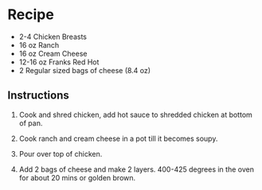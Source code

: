 # Recipe
- 2-4 Chicken Breasts
- 16 oz Ranch
- 16 oz Cream Cheese
- 12-16 oz Franks Red Hot
- 2 Regular sized bags of cheese (8.4 oz)

## Instructions
1. Cook and shred chicken, add hot sauce to shredded chicken at bottom of pan.

2. Cook ranch and cream cheese in a pot till it becomes soupy.

3. Pour over top of chicken.

4. Add 2 bags of cheese and make 2 layers. 400-425 degrees in the oven for about 20 mins or golden brown.

